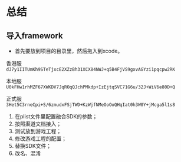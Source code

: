 # 总结

## 导入framework

- 首先要放到项目的目录里，然后拖入到xcode。

香港服
`dJ7y1IITUmKh9STeTjxcE2XZzBh31XCX84NWJ+q5B4FjVS9gxvAGYzi1pqcpw2RK`

本地服
`U0kFHw1rhMZF67XWKDV7JqROqQJchPMkdp+IzEjtqSVC71G6u/32J+WiV6e80D+Q`

正式服
`3Het5C3rneCpi+S/6zmudxFSjTWD+KzWjfNMeOoOoQHqIat0h3W0Y+jMcga5l1s8`

1. 在plist文件里配置融合SDK的参数；
2. 按照渠道文档接入；
3. 测试放到游戏工程；
4. 修改游戏工程的配置；
5. 替换SDK文件；
6. 改名、混淆

